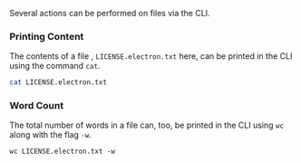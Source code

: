 Several actions can be performed on files via the CLI. 

### Printing Content
The contents of a file , `LICENSE.electron.txt` here, can be printed in the CLI using the command `cat`.
```bash
cat LICENSE.electron.txt
```

### Word Count
The total number of words in a file can, too, be printed in the CLI using `wc` along with the flag `-w`.
```shell
wc LICENSE.electron.txt -w
```